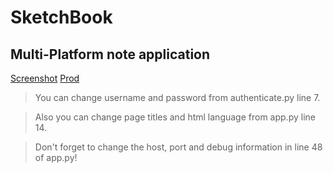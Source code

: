 # SketchBook
Multi-Platform note application
---
[Screenshot](https://raw.githubusercontent.com/brhnsfrn/SketchBook/main/Qi2ChsGWEeykJQJCrBEABA.png)
[Prod](http://safran.nsupdate.info/not)

> You can change username and password from authenticate.py line 7.

> Also you can change page titles and html language from app.py line 14.

> Don't forget to change the host, port and debug information in line 48 of app.py!
